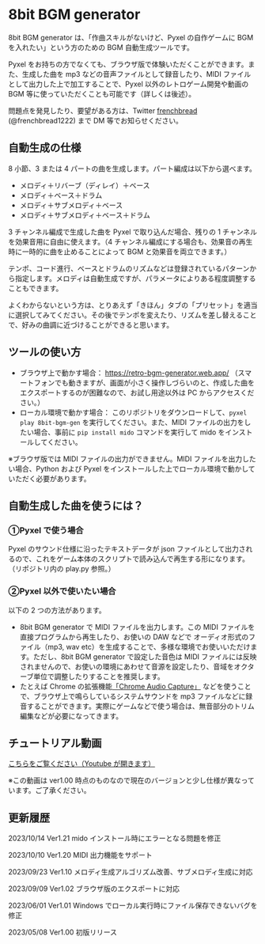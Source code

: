 # 8bit BGM generator

8bit BGM generator は、「作曲スキルがないけど、Pyxel の自作ゲームに BGM を入れたい」という方のための BGM 自動生成ツールです。

Pyxel をお持ちの方でなくても、ブラウザ版で体験いただくことができます。また、生成した曲を mp3 などの音声ファイルとして録音したり、MIDI ファイルとして出力した上で加工することで、Pyxel 以外のレトロゲーム開発や動画の BGM 等に使っていただくことも可能です（詳しくは後述）。

問題点を発見したり、要望がある方は、Twitter [frenchbread](https://twitter.com/frenchbread1222) (@frenchbread1222) まで DM 等でお知らせください。

## 自動生成の仕様

8 小節、3 または 4 パートの曲を生成します。パート編成は以下から選べます。

- メロディ＋リバーブ（ディレイ）＋ベース
- メロディ＋ベース＋ドラム
- メロディ＋サブメロディ＋ベース
- メロディ＋サブメロディ＋ベース＋ドラム

3 チャンネル編成で生成した曲を Pyxel で取り込んだ場合、残りの 1 チャンネルを効果音用に自由に使えます。（4 チャンネル編成にする場合も、効果音の再生時に一時的に曲を止めることによって BGM と効果音を両立できます。）

テンポ、コード進行、ベースとドラムのリズムなどは登録されているパターンから指定します。メロディは自動生成ですが、パラメータによりある程度調整することもできます。

よくわからないという方は、とりあえず「きほん」タブの「プリセット」を適当に選択してみてください。その後でテンポを変えたり、リズムを差し替えることで、好みの曲調に近づけることができると思います。

## ツールの使い方

- ブラウザ上で動かす場合： https://retro-bgm-generator.web.app/ （スマートフォンでも動きますが、画面が小さく操作しづらいのと、作成した曲をエクスポートするのが困難なので、お試し用途以外は PC からアクセスください。）
- ローカル環境で動かす場合： このリポジトリをダウンロードして、`pyxel play 8bit-bgm-gen` を実行してください。また、MIDI ファイルの出力をしたい場合、事前に `pip install mido` コマンドを実行して mido をインストールしてください。

※ブラウザ版では MIDI ファイルの出力ができません。MIDI ファイルを出力したい場合、Python および Pyxel をインストールした上でローカル環境で動かしていただく必要があります。

## 自動生成した曲を使うには？

### ①Pyxel で使う場合

Pyxel のサウンド仕様に沿ったテキストデータが json ファイルとして出力されるので、これをゲーム本体のスクリプトで読み込んで再生する形になります。（リポジトリ内の play.py 参照。）

### ②Pyxel 以外で使いたい場合

以下の 2 つの方法があります。

- 8bit BGM generator で MIDI ファイルを出力します。この MIDI ファイルを直接プログラムから再生したり、お使いの DAW などで オーディオ形式のファイル（mp3, wav etc）を生成することで、多様な環境でお使いいただけます。ただし、8bit BGM generator で設定した音色は MIDI ファイルには反映されませんので、お使いの環境にあわせて音源を設定したり、音域をオクターブ単位で調整したりすることを推奨します。
- たとえば Chrome の拡張機能[「Chrome Audio Capture」](https://chrome.google.com/webstore/detail/chrome-audio-capture/kfokdmfpdnokpmpbjhjbcabgligoelgp) などを使うことで、ブラウザ上で鳴らしているシステムサウンドを mp3 ファイルなどに録音することができます。実際にゲームなどで使う場合は、無音部分のトリム編集などが必要になってきます。

## チュートリアル動画

[こちらをご覧ください（Youtube が開きます）](https://youtu.be/aacS2atOeQ4)

※この動画は ver1.00 時点のものなので現在のバージョンと少し仕様が異なっています。ご了承ください。

## 更新履歴

2023/10/14 Ver1.21 mido インストール時にエラーとなる問題を修正

2023/10/10 Ver1.20 MIDI 出力機能をサポート

2023/09/23 Ver1.10 メロディ生成アルゴリズム改善、サブメロディ生成に対応

2023/09/09 Ver1.02 ブラウザ版のエクスポートに対応

2023/06/01 Ver1.01 Windows でローカル実行時にファイル保存できないバグを修正

2023/05/08 Ver1.00 初版リリース
